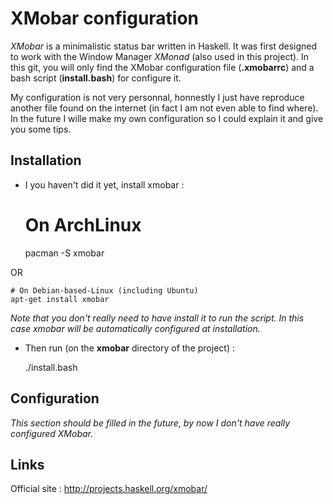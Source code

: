 # XMobar configuration

*XMobar* is a minimalistic status bar written in Haskell. It was first designed to work with the Window Manager *XMonad* (also used in this project).
In this git, you will only find the XMobar configuration file (**.xmobarrc**) and a bash script (**install.bash**) for configure it.

My configuration is not very personnal, honnestly I just have reproduce another file found on the internet (in fact I am not even able to find where).
In the future I wille make my own configuration so I could explain it and give you some tips.

## Installation

+ I you haven't did it yet, install xmobar :


	# On ArchLinux
	pacman -S xmobar

OR

	# On Debian-based-Linux (including Ubuntu)
	apt-get install xmobar

*Note that you don't really need to have install it to run the script. In this case xmobar will be automatically configured at installation.*

+ Then run (on the **xmobar** directory of the project) :


	./install.bash

## Configuration

*This section should be filled in the future, by now I don't have really configured XMobar.*

## Links

Official site : http://projects.haskell.org/xmobar/
